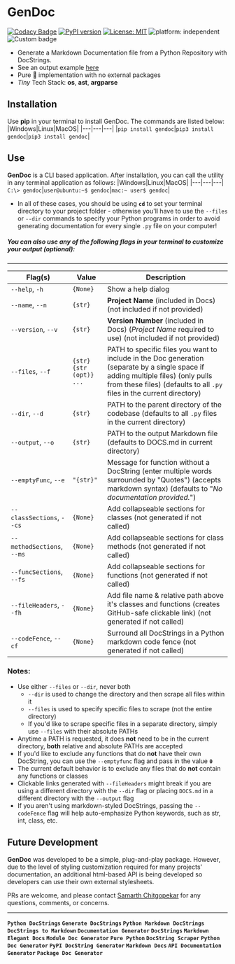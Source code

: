 # GenDoc

[![Codacy Badge](https://app.codacy.com/project/badge/Grade/fe0fd43e86524234bf0baf11e1061511)](https://www.codacy.com?utm_source=github.com&amp;utm_medium=referral&amp;utm_content=http-samc/GenDoc&amp;utm_campaign=Badge_Grade) [![PyPI version](https://badge.fury.io/py/GenDoc.svg)](https://badge.fury.io/py/GenDoc) [![License: MIT](https://img.shields.io/badge/License-MIT-yellow.svg)](https://opensource.org/licenses/MIT) ![platform: independent](https://img.shields.io/endpoint?url=https%3A%2F%2Fapi.jsonbin.io%2Fb%2F6042e0a7121bf907dd96fa4a%2F13) ![Custom badge](https://img.shields.io/endpoint?url=https%3A%2F%2Fapi.jsonbin.io%2Fb%2F6042e0a7121bf907dd96fa4a%2F14)

 - Generate a Markdown Documentation file from a Python Repository with DocStrings.
 - See an output example [here](/DOCS.md)
 - Pure 🐍 implementation with no external packages
 - *Tiny* Tech Stack: **os**, **ast**, **argparse**

## Installation
Use **pip** in your terminal to install GenDoc. The commands are listed below:
|Windows|Linux|MacOS|
|---|---|---|
|`pip install gendoc`|`pip3 install gendoc`|`pip3 install gendoc`|

## Use
**GenDoc** is a CLI based application. After installation, you can call the utility in any terminal application as follows:
|Windows|Linux|MacOS|
|---|---|---|
`C:\> gendoc`|`user@ubuntu:~$ gendoc`|`mac:~ user$ gendoc`|
- In all of these cases, you should be using **`cd`** to set your terminal directory to your project folder - otherwise you'll have to use the `--files` or `--dir` commands to specify your Python programs in order to avoid generating documentation for every single `.py` file on your computer!

##### You can also use any of the following flags in your terminal to customize your output (optional):

---
|Flag(s)|Value|Description|
|  ---  |  ---  | --- |
|`--help`, `-h`|`{None}`|Show a help dialog|
|`--name`, `--n`|`{str}`|**Project Name** (included in Docs) (not included if not provided)|
|`--version`, `--v`|`{str}`|**Version Number** (included in Docs) (_Project Name_ required to use) (not included if not provided)|
|`--files`, `--f`|`{str} {str (opt)} ...`|PATH to specific files you want to include in the Doc generation (separate by a single space if adding multiple files) (only pulls from these files) (defaults to all `.py` files in the current directory)|
|`--dir`, `--d`|`{str}`|PATH to the parent directory of the codebase (defaults to all `.py` files in the current directory)|
|`--output`, `--o`|`{str}`|PATH to the output Markdown file (defaults to DOCS.md in current directory)|
|`--emptyFunc`, `--e`|`"{str}"`|Message for function without a DocString (enter multiple words surrounded by "Quotes") (accepts markdown syntax) (defaults to "*No documentation provided.*")|
|`--classSections`, `--cs`|`{None}`|Add collapseable sections for classes (not generated if not called)|
|`--methodSections`, `--ms`|`{None}`|Add collapseable sections for class methods (not generated if not called)|
|`--funcSections`, `--fs`|`{None}`|Add collapseable sections for functions (not generated if not called)|
|`--fileHeaders`, `--fh`|`{None}`|Add file name & relative path above it's classes and functions (creates GitHub-safe clickable link) (not generated if not called)|
|`--codeFence`, `--cf`|`{None}`|Surround all DocStrings in a Python markdown code fence (not generated if not called)|
### Notes:
- Use either `--files` or `--dir`, never both
  - `--dir` is used to change the directory and then scrape all files within it
  - `--files` is used to specify specific files to scrape (not the entire directory)
  - If you'd like to scrape specific files in a separate directory, simply use `--files` with their absolute PATHs
- Anytime a PATH is requested, it does **not** need to be in the current directory, **both** relative and absolute PATHs are accepted
- If you'd like to exclude any functions that do **not** have their own DocString, you can use the `--emptyfunc` flag and pass in the value **`0`**
- The current default behavior is to exclude any files that do **not** contain any functions or classes
- Clickable links generated with `--fileHeaders` might break if you are using a different directory with the `--dir` flag or placing `DOCS.md` in a different directory with the `--output` flag
- If you aren't using markdown-styled DocStrings, passing the `--codeFence` flag will help auto-emphasize Python keywords, such as str, int, class, etc.

## Future Development
**GenDoc** was developed to be a simple, plug-and-play package. However, due to the level of styling customization required for many projects' documentation, an additional html-based API is being developed so developers can use their own external stylesheets.

PRs are welcome, and please contact [Samarth Chitgopekar](mailto:sam@chitgopekar.tech) for any questions, comments, or concerns.

---
**`Python DocStrings` `Generate DocStrings` `Python Markdown DocStrings` `DocStrings to Markdown` `Documentation Generator` `DocStrings` `Markdown Elegant Docs` `Module Doc Generator` `Pure Python` `DocString Scraper` `Python Doc Generator` `PyPI DocString Generator` `Markdown Docs` `API Documentation Generator` `Package Doc Generator`**